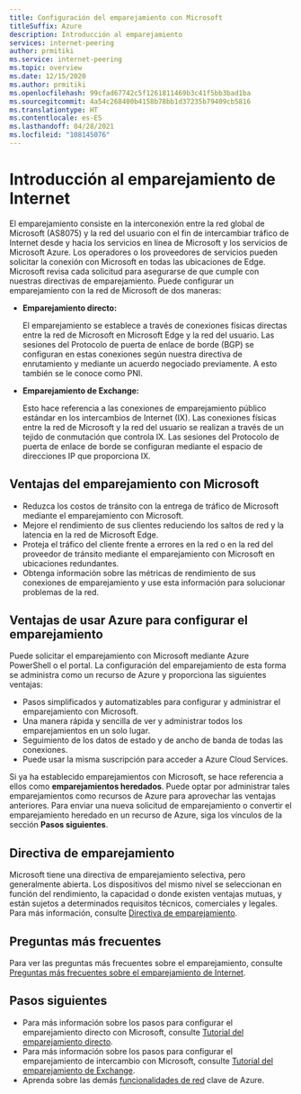 ```yaml
---
title: Configuración del emparejamiento con Microsoft
titleSuffix: Azure
description: Introducción al emparejamiento
services: internet-peering
author: prmitiki
ms.service: internet-peering
ms.topic: overview
ms.date: 12/15/2020
ms.author: prmitiki
ms.openlocfilehash: 99cfad67742c5f1261811469b3c41f5bb3bad1ba
ms.sourcegitcommit: 4a54c268400b4158b78bb1d37235b79409cb5816
ms.translationtype: HT
ms.contentlocale: es-ES
ms.lasthandoff: 04/28/2021
ms.locfileid: "108145076"
---
```

# <a name="internet-peering-overview"></a>Introducción al emparejamiento de Internet

El emparejamiento consiste en la interconexión entre la red global de Microsoft (AS8075) y la red del usuario con el fin de intercambiar tráfico de Internet desde y hacia los servicios en línea de Microsoft y los servicios de Microsoft Azure. Los operadores o los proveedores de servicios pueden solicitar la conexión con Microsoft en todas las ubicaciones de Edge. Microsoft revisa cada solicitud para asegurarse de que cumple con nuestras directivas de emparejamiento. Puede configurar un emparejamiento con la red de Microsoft de dos maneras:

* **Emparejamiento directo:**

    El emparejamiento se establece a través de conexiones físicas directas entre la red de Microsoft en Microsoft Edge y la red del usuario. Las sesiones del Protocolo de puerta de enlace de borde (BGP) se configuran en estas conexiones según nuestra directiva de enrutamiento y mediante un acuerdo negociado previamente. A esto también se le conoce como PNI.

* **Emparejamiento de Exchange:**

    Esto hace referencia a las conexiones de emparejamiento público estándar en los intercambios de Internet (IX). Las conexiones físicas entre la red de Microsoft y la red del usuario se realizan a través de un tejido de conmutación que controla IX. Las sesiones del Protocolo de puerta de enlace de borde se configuran mediante el espacio de direcciones IP que proporciona IX.

## <a name="benefits-of-peering-with-microsoft"></a>Ventajas del emparejamiento con Microsoft
* Reduzca los costos de tránsito con la entrega de tráfico de Microsoft mediante el emparejamiento con Microsoft.
* Mejore el rendimiento de sus clientes reduciendo los saltos de red y la latencia en la red de Microsoft Edge.
* Proteja el tráfico del cliente frente a errores en la red o en la red del proveedor de tránsito mediante el emparejamiento con Microsoft en ubicaciones redundantes.
* Obtenga información sobre las métricas de rendimiento de sus conexiones de emparejamiento y use esta información para solucionar problemas de la red.

## <a name="benefits-of-using-azure-to-set-up-peering"></a>Ventajas de usar Azure para configurar el emparejamiento

Puede solicitar el emparejamiento con Microsoft mediante Azure PowerShell o el portal. La configuración del emparejamiento de esta forma se administra como un recurso de Azure y proporciona las siguientes ventajas:
* Pasos simplificados y automatizables para configurar y administrar el emparejamiento con Microsoft.
* Una manera rápida y sencilla de ver y administrar todos los emparejamientos en un solo lugar.
* Seguimiento de los datos de estado y de ancho de banda de todas las conexiones.
* Puede usar la misma suscripción para acceder a Azure Cloud Services.

Si ya ha establecido emparejamientos con Microsoft, se hace referencia a ellos como **emparejamientos heredados**. Puede optar por administrar tales emparejamientos como recursos de Azure para aprovechar las ventajas anteriores. Para enviar una nueva solicitud de emparejamiento o convertir el emparejamiento heredado en un recurso de Azure, siga los vínculos de la sección **Pasos siguientes**.

## <a name="peering-policy"></a>Directiva de emparejamiento
Microsoft tiene una directiva de emparejamiento selectiva, pero generalmente abierta. Los dispositivos del mismo nivel se seleccionan en función del rendimiento, la capacidad o donde existen ventajas mutuas, y están sujetos a determinados requisitos técnicos, comerciales y legales. Para más información, consulte [Directiva de emparejamiento](policy.md).

## <a name="faq"></a>Preguntas más frecuentes
Para ver las preguntas más frecuentes sobre el emparejamiento, consulte [Preguntas más frecuentes sobre el emparejamiento de Internet](faqs.md).

## <a name="next-steps"></a>Pasos siguientes

* Para más información sobre los pasos para configurar el emparejamiento directo con Microsoft, consulte [Tutorial del emparejamiento directo](walkthrough-direct-all.md).
* Para más información sobre los pasos para configurar el emparejamiento de intercambio con Microsoft, consulte [Tutorial del emparejamiento de Exchange](walkthrough-exchange-all.md).
* Aprenda sobre las demás [funcionalidades de red](../networking/fundamentals/networking-overview.md) clave de Azure.